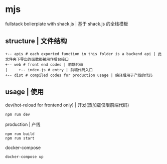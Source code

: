 # mjs
fullstack bolierplate with shack.js |  基于 shack.js 的全栈模板

## structure | 文件结构

```
+-- apis # each exported function in this folder is a backend api | 此文件夹下导出的函数都被用作后台接口
+-- web # front end codes | 前端代码
|     +-- index.js # entry | 前端代码入口
+-- dist # compiled codes for production usage | 编译后用于产线的代码
```

## usage | 使用

dev(hot-reload for frontend only) | 开发(热加载仅限前端代码)

```
npm run dev
```

production | 产线

```
npm run build
npm run start
```

docker-compose

```
docker-compose up
```